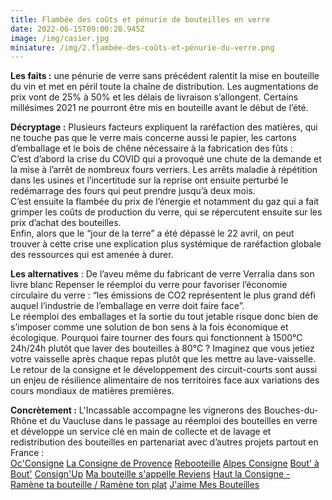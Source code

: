 ```yaml
---
title: Flambée des coûts et pénurie de bouteilles en verre
date: 2022-06-15T09:00:28.945Z
image: /img/casier.jpg
miniature: /img/2.flambée-des-coûts-et-pénurie-du-verre.png
---
```

**Les faits :** une pénurie de verre sans précédent ralentit la mise en bouteille du vin et met en péril toute la chaîne de distribution. Les augmentations de prix vont de 25% à 50% et les délais de livraison s’allongent. Certains millésimes 2021 ne pourront être mis en bouteille avant le début de l’été.

**Décryptage :** Plusieurs facteurs expliquent la raréfaction des matières, qui ne touche pas que le verre mais concerne aussi le papier, les cartons d’emballage et le bois de chêne nécessaire à la fabrication des fûts :\
C’est d’abord la crise du COVID qui a provoqué une chute de la demande et la mise à l’arrêt de nombreux fours verriers. Les arrêts maladie à répétition dans les usines et l’incertitude sur la reprise ont ensuite perturbé le redémarrage des fours qui peut prendre jusqu’à deux mois.\
C’est ensuite la flambée du prix de l’énergie et notamment du gaz qui a fait grimper les coûts de production du verre, qui se répercutent ensuite sur les prix d’achat des bouteilles.\
Enfin, alors que le “jour de la terre” a été dépassé le 22 avril, on peut trouver à cette crise une explication plus systémique de raréfaction globale des ressources qui est amenée à durer.

**Les alternatives** : De l’aveu même du fabricant de verre Verralia dans son livre blanc Repenser le réemploi du verre pour favoriser l’économie circulaire du verre : “les émissions de CO2 représentent le plus grand défi auquel l’industrie de l’emballage en verre doit faire face”.\
Le réemploi des emballages et la sortie du tout jetable risque donc bien de s’imposer comme une solution de bon sens à la fois économique et écologique. Pourquoi faire tourner des fours qui fonctionnent à 1500°C 24h/24h plutôt que laver des bouteilles à 80°C ? Imaginez que vous jetiez votre vaisselle après chaque repas plutôt que les mettre au lave-vaisselle. Le retour de la consigne et le développement des circuit-courts sont aussi un enjeu de résilience alimentaire de nos territoires face aux variations des cours mondiaux de matières premières.

**Concrètement :** L'Incassable accompagne les vignerons des Bouches-du-Rhône et du Vaucluse dans le passage au réemploi des bouteilles en verre et développe un service clé en main de collecte et de lavage et redistribution des bouteilles en partenariat avec d’autres projets partout en France :\
[Oc'Consigne](https://www.linkedin.com/company/oc-consigne/) [La Consigne de Provence](https://www.linkedin.com/company/la-consigne-de-provence/) [Rebooteille](https://www.linkedin.com/company/rebooteille/) [Alpes Consigne](https://www.linkedin.com/company/alpes-consigne/) [Bout'​ à Bout'](https://www.linkedin.com/company/boutabout-consigne/) [Consign'Up](https://www.linkedin.com/company/consign-up/) [Ma bouteille s'appelle Reviens](https://www.linkedin.com/company/ma-bouteille-s-appelle-reviens/) [Haut la Consigne - Ramène ta bouteille / Ramène ton plat](https://www.linkedin.com/company/haut-la-consigne/) [J'aime Mes Bouteilles](https://www.linkedin.com/company/j'aime-mes-bouteilles/)